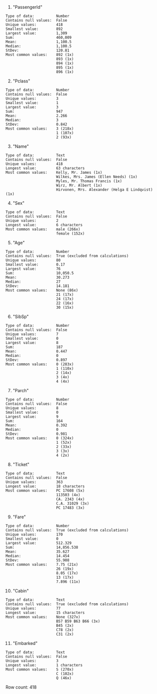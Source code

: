   1. "PassengerId"

	Type of data:          Number
	Contains null values:  False
	Unique values:         418
	Smallest value:        892
	Largest value:         1,309
	Sum:                   460,009
	Mean:                  1,100.5
	Median:                1,100.5
	StDev:                 120.81
	Most common values:    892 (1x)
	                       893 (1x)
	                       894 (1x)
	                       895 (1x)
	                       896 (1x)

  2. "Pclass"

	Type of data:          Number
	Contains null values:  False
	Unique values:         3
	Smallest value:        1
	Largest value:         3
	Sum:                   947
	Mean:                  2.266
	Median:                3
	StDev:                 0.842
	Most common values:    3 (218x)
	                       1 (107x)
	                       2 (93x)

  3. "Name"

	Type of data:          Text
	Contains null values:  False
	Unique values:         418
	Longest value:         63 characters
	Most common values:    Kelly, Mr. James (1x)
	                       Wilkes, Mrs. James (Ellen Needs) (1x)
	                       Myles, Mr. Thomas Francis (1x)
	                       Wirz, Mr. Albert (1x)
	                       Hirvonen, Mrs. Alexander (Helga E Lindqvist) (1x)

  4. "Sex"

	Type of data:          Text
	Contains null values:  False
	Unique values:         2
	Longest value:         6 characters
	Most common values:    male (266x)
	                       female (152x)

  5. "Age"

	Type of data:          Number
	Contains null values:  True (excluded from calculations)
	Unique values:         80
	Smallest value:        0.17
	Largest value:         76
	Sum:                   10,050.5
	Mean:                  30.273
	Median:                27
	StDev:                 14.181
	Most common values:    None (86x)
	                       21 (17x)
	                       24 (17x)
	                       22 (16x)
	                       30 (15x)

  6. "SibSp"

	Type of data:          Number
	Contains null values:  False
	Unique values:         7
	Smallest value:        0
	Largest value:         8
	Sum:                   187
	Mean:                  0.447
	Median:                0
	StDev:                 0.897
	Most common values:    0 (283x)
	                       1 (110x)
	                       2 (14x)
	                       3 (4x)
	                       4 (4x)

  7. "Parch"

	Type of data:          Number
	Contains null values:  False
	Unique values:         8
	Smallest value:        0
	Largest value:         9
	Sum:                   164
	Mean:                  0.392
	Median:                0
	StDev:                 0.981
	Most common values:    0 (324x)
	                       1 (52x)
	                       2 (33x)
	                       3 (3x)
	                       4 (2x)

  8. "Ticket"

	Type of data:          Text
	Contains null values:  False
	Unique values:         363
	Longest value:         18 characters
	Most common values:    PC 17608 (5x)
	                       113503 (4x)
	                       CA. 2343 (4x)
	                       C.A. 31029 (3x)
	                       PC 17483 (3x)

  9. "Fare"

	Type of data:          Number
	Contains null values:  True (excluded from calculations)
	Unique values:         170
	Smallest value:        0
	Largest value:         512.329
	Sum:                   14,856.538
	Mean:                  35.627
	Median:                14.454
	StDev:                 55.908
	Most common values:    7.75 (21x)
	                       26 (19x)
	                       8.05 (17x)
	                       13 (17x)
	                       7.896 (11x)

 10. "Cabin"

	Type of data:          Text
	Contains null values:  True (excluded from calculations)
	Unique values:         77
	Longest value:         15 characters
	Most common values:    None (327x)
	                       B57 B59 B63 B66 (3x)
	                       B45 (2x)
	                       C78 (2x)
	                       C31 (2x)

 11. "Embarked"

	Type of data:          Text
	Contains null values:  False
	Unique values:         3
	Longest value:         1 characters
	Most common values:    S (270x)
	                       C (102x)
	                       Q (46x)

Row count: 418
